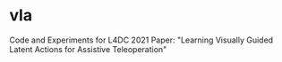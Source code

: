 # vla
Code and Experiments for L4DC 2021 Paper: "Learning Visually Guided Latent Actions for Assistive Teleoperation"
